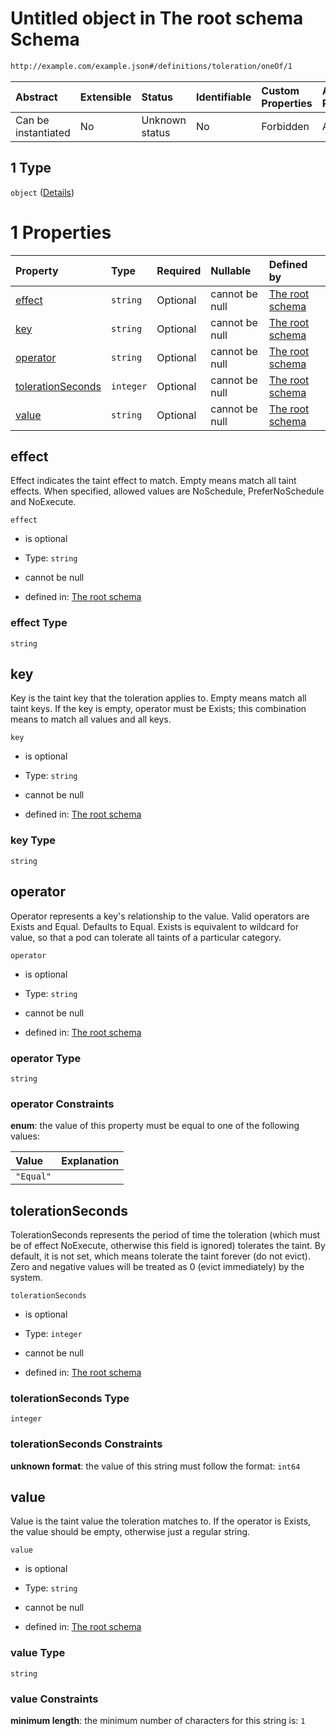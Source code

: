 # Untitled object in The root schema Schema

```txt
http://example.com/example.json#/definitions/toleration/oneOf/1
```



| Abstract            | Extensible | Status         | Identifiable | Custom Properties | Additional Properties | Access Restrictions | Defined In                                                        |
| :------------------ | :--------- | :------------- | :----------- | :---------------- | :-------------------- | :------------------ | :---------------------------------------------------------------- |
| Can be instantiated | No         | Unknown status | No           | Forbidden         | Allowed               | none                | [values.schema.json\*](values.schema.json "open original schema") |

## 1 Type

`object` ([Details](values-definitions-toleration-oneof-1.md))

# 1 Properties

| Property                                | Type      | Required | Nullable       | Defined by                                                                                                                                                                              |
| :-------------------------------------- | :-------- | :------- | :------------- | :-------------------------------------------------------------------------------------------------------------------------------------------------------------------------------------- |
| [effect](#effect)                       | `string`  | Optional | cannot be null | [The root schema](values-definitions-toleration-oneof-1-properties-effect.md "http://example.com/example.json#/definitions/toleration/oneOf/1/properties/effect")                       |
| [key](#key)                             | `string`  | Optional | cannot be null | [The root schema](values-definitions-toleration-oneof-1-properties-key.md "http://example.com/example.json#/definitions/toleration/oneOf/1/properties/key")                             |
| [operator](#operator)                   | `string`  | Optional | cannot be null | [The root schema](values-definitions-toleration-oneof-1-properties-operator.md "http://example.com/example.json#/definitions/toleration/oneOf/1/properties/operator")                   |
| [tolerationSeconds](#tolerationseconds) | `integer` | Optional | cannot be null | [The root schema](values-definitions-toleration-oneof-1-properties-tolerationseconds.md "http://example.com/example.json#/definitions/toleration/oneOf/1/properties/tolerationSeconds") |
| [value](#value)                         | `string`  | Optional | cannot be null | [The root schema](values-definitions-toleration-oneof-1-properties-value.md "http://example.com/example.json#/definitions/toleration/oneOf/1/properties/value")                         |

## effect

Effect indicates the taint effect to match. Empty means match all taint effects. When specified, allowed values are NoSchedule, PreferNoSchedule and NoExecute.

`effect`

*   is optional

*   Type: `string`

*   cannot be null

*   defined in: [The root schema](values-definitions-toleration-oneof-1-properties-effect.md "http://example.com/example.json#/definitions/toleration/oneOf/1/properties/effect")

### effect Type

`string`

## key

Key is the taint key that the toleration applies to. Empty means match all taint keys. If the key is empty, operator must be Exists; this combination means to match all values and all keys.

`key`

*   is optional

*   Type: `string`

*   cannot be null

*   defined in: [The root schema](values-definitions-toleration-oneof-1-properties-key.md "http://example.com/example.json#/definitions/toleration/oneOf/1/properties/key")

### key Type

`string`

## operator

Operator represents a key's relationship to the value. Valid operators are Exists and Equal. Defaults to Equal. Exists is equivalent to wildcard for value, so that a pod can tolerate all taints of a particular category.

`operator`

*   is optional

*   Type: `string`

*   cannot be null

*   defined in: [The root schema](values-definitions-toleration-oneof-1-properties-operator.md "http://example.com/example.json#/definitions/toleration/oneOf/1/properties/operator")

### operator Type

`string`

### operator Constraints

**enum**: the value of this property must be equal to one of the following values:

| Value     | Explanation |
| :-------- | :---------- |
| `"Equal"` |             |

## tolerationSeconds

TolerationSeconds represents the period of time the toleration (which must be of effect NoExecute, otherwise this field is ignored) tolerates the taint. By default, it is not set, which means tolerate the taint forever (do not evict). Zero and negative values will be treated as 0 (evict immediately) by the system.

`tolerationSeconds`

*   is optional

*   Type: `integer`

*   cannot be null

*   defined in: [The root schema](values-definitions-toleration-oneof-1-properties-tolerationseconds.md "http://example.com/example.json#/definitions/toleration/oneOf/1/properties/tolerationSeconds")

### tolerationSeconds Type

`integer`

### tolerationSeconds Constraints

**unknown format**: the value of this string must follow the format: `int64`

## value

Value is the taint value the toleration matches to. If the operator is Exists, the value should be empty, otherwise just a regular string.

`value`

*   is optional

*   Type: `string`

*   cannot be null

*   defined in: [The root schema](values-definitions-toleration-oneof-1-properties-value.md "http://example.com/example.json#/definitions/toleration/oneOf/1/properties/value")

### value Type

`string`

### value Constraints

**minimum length**: the minimum number of characters for this string is: `1`
